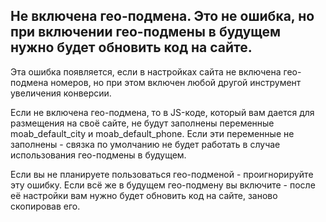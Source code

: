 ## Не включена гео-подмена. Это не ошибка, но при включении гео-подмены в будущем нужно будет обновить код на сайте.

Эта ошибка появляется, если в настройках сайта не включена гео-подмена номеров, но при этом включен любой другой инструмент увеличения конверсии.

Если не включена гео-подмена, то в JS-коде, который вам дается для размещения на своё сайте, не будут заполнены переменные moab_default_city и moab_default_phone. Если эти переменные не заполнены - связка по умолчанию не будет работать в случае использования гео-подмены в будущем.

Если вы не планируете пользоваться гео-подменой - проигнорируйте эту ошибку. Если всё же в будущем гео-подмену вы включите - после её настройки вам нужно будет обновить код на сайте, заново скопировав его.
